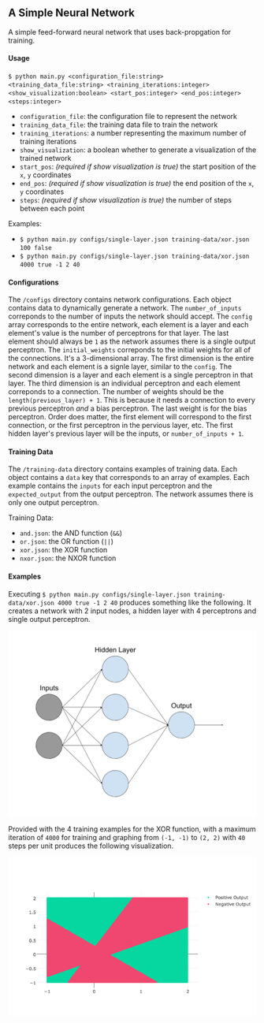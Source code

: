 ## A Simple Neural Network

A simple feed-forward neural network that uses back-propgation for training.

#### Usage

`$ python main.py <configuration_file:string> <training_data_file:string> <training_iterations:integer> <show_visualization:boolean> <start_pos:integer> <end_pos:integer> <steps:integer>`

- `configuration_file`: the configuration file to represent the network
- `training_data_file`: the training data file to train the network
- `training_iterations`: a number representing the maximum number of training iterations
- `show_visualization`: a boolean whether to generate a visualization of the trained network
- `start_pos`: _(required if show visualization is true)_ the start position of the `x`, `y` coordinates
- `end_pos`: _(required if show visualization is true)_ the end position of the `x`, `y` coordinates
- `steps`: _(required if show visualization is true)_ the number of steps between each point

Examples:

- `$ python main.py configs/single-layer.json training-data/xor.json 100 false`
- `$ python main.py configs/single-layer.json training-data/xor.json 4000 true -1 2 40`

#### Configurations

The `/configs` directory contains network configurations. Each object contains
data to dynamically generate a network. The `number_of_inputs` correponds to
the number of inputs the network should accept. The `config` array corresponds
to the entire network, each element is a layer and each element's value is the
number of perceptrons for that layer. The last element should always be `1` as
the network assumes there is a single output perceptron. The `initial_weights`
correponds to the initial weights for all of the connections. It's a 3-dimensional
array. The first dimension is the entire network and each element is a signle layer,
similar to the `config`. The second dimension is a layer and each element is
a single perceptron in that layer. The third dimension is an individual perceptron
and each element correponds to a connection. The number of weights should be
the `length(previous_layer) + 1`. This is because it needs a connection to every
previous perceptron _and_ a bias perceptron. The last weight is for the bias perceptron.
Order does matter, the first element will correspond to the first connection,
or the first perceptron in the pervious layer, etc. The first hidden layer's previous
layer will be the inputs, or `number_of_inputs + 1`.

#### Training Data

The `/training-data` directory contains examples of training data. Each object
contains a `data` key that corresponds to an array of examples. Each example
contains the `inputs` for each input perceptron and the `expected_output` from
the output perceptron. The network assumes there is only one output perceptron.

Training Data:

- `and.json`: the AND function (`&&`)
- `or.json`: the OR function (`||`)
- `xor.json`: the XOR function
- `nxor.json`: the NXOR function

#### Examples

Executing `$ python main.py configs/single-layer.json training-data/xor.json 4000
true -1 2 40` produces something like the following. It creates a network with
2 input nodes, a hidden layer with 4 perceptrons and single output perceptron.

![single-hidden-layer](/assets/single-hidden-layer.png)

Provided with the 4 training examples for the XOR function, with a maximum iteration
of `4000` for training and graphing from `(-1, -1)` to `(2, 2)` with `40` steps per
unit produces the following visualization.

![XOR](/assets/xor.png)
